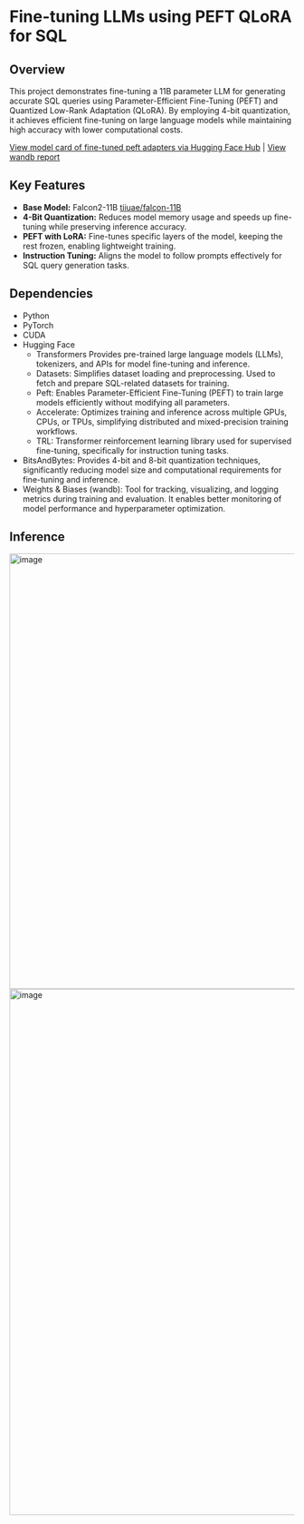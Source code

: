 # Fine-tuning LLMs using PEFT QLoRA for SQL 

## Overview 
This project demonstrates fine-tuning a 11B parameter LLM for generating accurate SQL queries using Parameter-Efficient Fine-Tuning (PEFT) and Quantized Low-Rank Adaptation (QLoRA). By employing 4-bit quantization, it achieves efficient fine-tuning on large language models while maintaining high accuracy with lower computational costs.

[View model card of fine-tuned peft adapters via Hugging Face Hub](https://huggingface.co/adityas2410/falcon11b-sql_instruct/tree/main) | [View wandb report](https://api.wandb.ai/links/adityas-ai2410-upwork/58a35uld)

## Key Features
- **Base Model:** Falcon2-11B [tiiuae/falcon-11B](https://huggingface.co/tiiuae/falcon-11B)
- **4-Bit Quantization:** Reduces model memory usage and speeds up fine-tuning while preserving inference accuracy.
- **PEFT with LoRA:** Fine-tunes specific layers of the model, keeping the rest frozen, enabling lightweight training.
- **Instruction Tuning:** Aligns the model to follow prompts effectively for SQL query generation tasks.

## Dependencies
- Python
- PyTorch
- CUDA
- Hugging Face
  - Transformers Provides pre-trained large language models (LLMs), tokenizers, and APIs for model fine-tuning and inference.
  - Datasets: Simplifies dataset loading and preprocessing. Used to fetch and prepare SQL-related datasets for training.
  - Peft: Enables Parameter-Efficient Fine-Tuning (PEFT) to train large models efficiently without modifying all parameters.
  - Accelerate: Optimizes training and inference across multiple GPUs, CPUs, or TPUs, simplifying distributed and mixed-precision training workflows.
  - TRL: Transformer reinforcement learning library used for supervised fine-tuning, specifically for instruction tuning tasks.
- BitsAndBytes: Provides 4-bit and 8-bit quantization techniques, significantly reducing model size and computational requirements for fine-tuning and inference. 
- Weights & Biases (wandb): Tool for tracking, visualizing, and logging metrics during training and evaluation. It enables better monitoring of model performance and hyperparameter optimization.

## Inference
<img width="768" alt="image" src="https://github.com/user-attachments/assets/8208d827-8496-496d-8623-212d7daf8f8e">
<img width="928" alt="image" src="https://github.com/user-attachments/assets/2fdd5425-61ef-4857-92b0-7590d99a9258">


